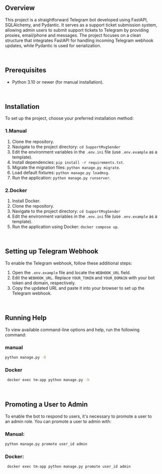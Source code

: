 ## Overview
This project is a straightforward Telegram bot developed using FastAPI, SQLAlchemy, and Pydantic.
It serves as a support ticket submission system, allowing admin users to submit support tickets to Telegram by providing proxies, email/phone and messages. 
The project focuses on a clean structure that integrates FastAPI for handling incoming Telegram webhook updates, while Pydantic is used for serialization.

<br>


## Prerequisites
- Python 3.10 or newer (for manual installation).
<br>

## Installation
To set up the project, choose your preferred installation method:

### 1.Manual
1. Clone the repository.
2. Navigate to the project directory: `cd SupportMsgSender`
3. Edit the environment variables in the `.env.ini` file (use `.env.example` as a template).
4. Install dependencies: `pip install -r requirements.txt`.
5. Migrate the migration files: `python manage.py migrate`.
6. Load default fixtures: `python manage.py loadmsg`.
7. Run the application: `python manage.py runserver`.

### 2.Docker
1. Install Docker.
2. Clone the repository.
3. Navigate to the project directory: `cd SupportMsgSender`
4. Edit the environment variables in the `.env.ini` file (use `.env.example` as a template).
5. Run the application using Docker: `docker compose up`.

<br>

## Setting up Telegram Webhook
To enable the Telegram webhook, follow these additional steps:
1. Open the `.env.example` file and locate the `WEBHOOK_URL` field.
2. Edit the `WEBHOOK_URL`. Replace `YOUR_TOKEN` and `YOUR_DOMAIN` with your bot token and domain, respectively.
3. Copy the updated URL and paste it into your browser to set up the Telegram webhook.

<br>


## Running Help
To view available command-line options and help, run the following command:

### manual
```bash
python manage.py -h
```
### Docker
```bash
 docker exec tm-app python manage.py -h
```
<br>


## Promoting a User to Admin
To enable the bot to respond to users, it's necessary to promote a user to an admin role. You can promote a user to admin with:


### Manual:
```bash
python manage.py promote user_id admin
```

### Docker:
```bash
 docker exec tm-app python manage.py promote user_id admin
```



